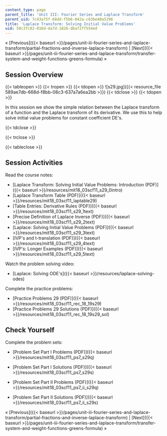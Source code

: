 ```yaml
---
content_type: page
parent_title: 'Unit III: Fourier Series and Laplace Transform'
parent_uid: 7c43a75f-68dd-f5b6-042a-c63be40a5296
title: 'Laplace Transform: Solving Initial Value Problems'
uid: 50c3fc82-016d-da7d-1826-dba72ff554ed
---
```


« [Previous]({{< baseurl >}}/pages/unit-iii-fourier-series-and-laplace-transform/partial-fractions-and-inverse-laplace-transform) | [Next]({{< baseurl >}}/pages/unit-iii-fourier-series-and-laplace-transform/transfer-system-and-weight-functions-greens-formula) »

Session Overview
----------------

{{< tableopen >}}
{{< tropen >}}
{{< tdopen >}}
![s29.jpg]({{< resource_file 589ae7db-668d-f8bb-08c3-637a7a6ea2bb >}})
{{< tdclose >}}
{{< tdopen >}}


In this session we show the simple relation between the Laplace transform of a function and the Laplace transform of its derivative. We use this to help solve initial value problems for constant coefficient DE's.


{{< tdclose >}}

{{< trclose >}}

{{< tableclose >}}

Session Activities
------------------

Read the course notes:

*   [Laplace Transform: Solving Initial Value Problems: Introduction (PDF)]({{< baseurl >}}/resources/mit18_03scf11_s29_0intro)
*   [Laplace Transform Table (PDF)]({{< baseurl >}}/resources/mit18_03scf11_laptable29)
*   [Table Entries: Derivative Rules (PDF)]({{< baseurl >}}/resources/mit18_03scf11_s29_1text)
*   [Precise Definition of Laplace Inverse (PDF)]({{< baseurl >}}/resources/mit18_03scf11_s29_2text)
*   [Laplace: Solving Initial Value Problems (PDF)]({{< baseurl >}}/resources/mit18_03scf11_s29_3text)
*   [IVP's and t-translation (PDF)]({{< baseurl >}}/resources/mit18_03scf11_s29_4text)
*   [IVP's: Longer Examples (PDF)]({{< baseurl >}}/resources/mit18_03scf11_s29_5text)

Watch the problem solving video:

*   [Laplace: Solving ODE's]({{< baseurl >}}/resources/laplace-solving-odes)

Complete the practice problems:

*   [Practice Problems 29 (PDF)]({{< baseurl >}}/resources/mit18_03scf11_rec_18_19s29)
*   [Practice Problems 29 Solutions (PDF)]({{< baseurl >}}/resources/mit18_03scf11_rec_18_19s29_sol)

Check Yourself
--------------

Complete the problem sets:

*   [Problem Set Part I Problems (PDF)]({{< baseurl >}}/resources/mit18_03scf11_ps7_s29q)
*   [Problem Set Part I Solutions (PDF)]({{< baseurl >}}/resources/mit18_03scf11_ps7_s29s)
  
*   [Problem Set Part II Problems (PDF)]({{< baseurl >}}/resources/mit18_03scf11_ps7_ii_s29q)
*   [Problem Set Part II Solutions (PDF)]({{< baseurl >}}/resources/mit18_03scf11_ps7_ii_s29s)

« [Previous]({{< baseurl >}}/pages/unit-iii-fourier-series-and-laplace-transform/partial-fractions-and-inverse-laplace-transform) | [Next]({{< baseurl >}}/pages/unit-iii-fourier-series-and-laplace-transform/transfer-system-and-weight-functions-greens-formula) »